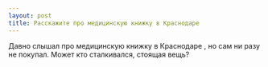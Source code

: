 ```yaml
---
layout: post 
title: Расскажите про медицинскую книжку в Краснодаре 
--- 
```

Давно слышал про медицинскую книжку в Краснодаре , но сам ни разу не покупал. Может кто сталкивался, стоящая вещь?